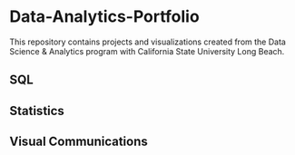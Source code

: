 # Data-Analytics-Portfolio
This repository contains projects and visualizations created from the Data Science & Analytics program with California State University Long Beach. 
## SQL
## Statistics
## Visual Communications
